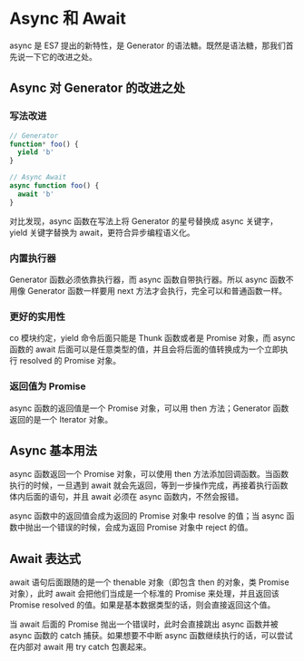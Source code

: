 # Async 和 Await

async 是 ES7 提出的新特性，是 Generator 的语法糖。既然是语法糖，那我们首先说一下它的改进之处。

## Async 对 Generator 的改进之处

### 写法改进

```js
// Generator
function* foo() {
  yield 'b'
}

// Async Await
async function foo() {
  await 'b'
}
```

对比发现，async 函数在写法上将 Generator 的星号替换成 async 关键字，yield 关键字替换为 await，更符合异步编程语义化。

### 内置执行器

Generator 函数必须依靠执行器，而 async 函数自带执行器。所以 async 函数不用像 Generator 函数一样要用 next 方法才会执行，完全可以和普通函数一样。

### 更好的实用性

co 模块约定，yield 命令后面只能是 Thunk 函数或者是 Promise 对象，而 async 函数的 await 后面可以是任意类型的值，并且会将后面的值转换成为一个立即执行 resolved 的 Promise 对象。

### 返回值为 Promise

async 函数的返回值是一个 Promise 对象，可以用 then 方法；Generator 函数返回的是一个 Iterator 对象。

## Async 基本用法

async 函数返回一个 Promise 对象，可以使用 then 方法添加回调函数。当函数执行的时候，一旦遇到 await 就会先返回，等到一步操作完成，再接着执行函数体内后面的语句，并且 await 必须在 async 函数内，不然会报错。

async 函数中的返回值会成为返回的 Promise 对象中 resolve 的值；当 async 函数中抛出一个错误的时候，会成为返回 Promise 对象中 reject 的值。

## Await 表达式

await 语句后面跟随的是一个 thenable 对象（即包含 then 的对象，类 Promise 对象），此时 await 会把他们当成是一个标准的 Promise 来处理，并且返回该 Promise resolved 的值。如果是基本数据类型的话，则会直接返回这个值。

当 await 后面的 Promise 抛出一个错误时，此时会直接跳出 async 函数并被 async 函数的 catch 捕获。如果想要不中断 async 函数继续执行的话，可以尝试在内部对 await 用 try catch 包裹起来。